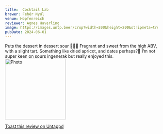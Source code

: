 ```yaml
---
title:  Cocktail Lab
brewer: Fehér Nyúl
venue: Hopfenreich
reviewer: Agnes Haverling
image: https://images.untp.beer/crop?width=200&height=200&stripmeta=true&url=https://untappd.s3.amazonaws.com/photos/2024_06_01/3bae2d18fe4c5afec9b5b247554e97f1_c_1386032635_raw.jpg
pubDate: 2024-06-01
---
```


Puts the dessert in dessert sour 🍑🍬🍺
Fragrant and sweet from the high ABV, with a slight tart. Something like dried apricot, and dates perhaps?🤔 I’m not super keen on sours ingenerak but really enjoyed this.
						  <br />
						  <img height="200" width="200" src="https://images.untp.beer/crop?width=200&height=200&stripmeta=true&url=https://untappd.s3.amazonaws.com/photos/2024_06_01/3bae2d18fe4c5afec9b5b247554e97f1_c_1386032635_raw.jpg" alt="Photo">         
						
[Toast this review on Untappd](https://untappd.com/user/&#45;Spacebacon&#45;/checkin/1386032635)
